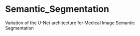 # Semantic_Segmentation
Variation of the U-Net architecture for Medical Image Semantic Segmentation 
